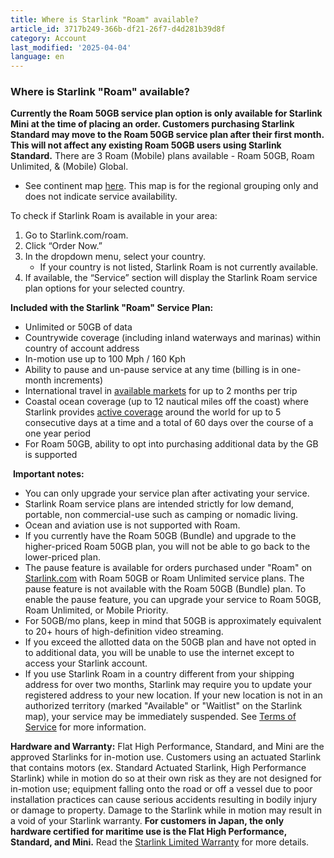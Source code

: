```yaml
---
title: Where is Starlink "Roam" available?
article_id: 3717b249-366b-df21-26f7-d4d281b39d8f
category: Account
last_modified: '2025-04-04'
language: en
---
```


### Where is Starlink "Roam" available? 
**Currently the Roam 50GB service plan option is only available for Starlink Mini at the time of placing an order. Customers purchasing Starlink Standard may move to the Roam 50GB service plan after their first month. This will not affect any existing Roam 50GB users using Starlink Standard.**
There are 3 Roam (Mobile) plans available - Roam 50GB, Roam Unlimited, & (Mobile) Global.
  * See continent map [here](https://www.starlink.com/support/article/<https:/www.starlink.com/public-files/Global_Arbitrage_Policy_Enforcement.png>). This map is for the regional grouping only and does not indicate service availability.


To check if Starlink Roam is available in your area:
  1. Go to Starlink.com/roam.
  2. Click “Order Now.”
  3. In the dropdown menu, select your country.
     * If your country is not listed, Starlink Roam is not currently available.
  4. If available, the “Service” section will display the Starlink Roam service plan options for your selected country.


**Included with the Starlink "Roam" Service Plan:**
  * Unlimited or 50GB of data 
  * Countrywide coverage (including inland waterways and marinas) within country of account address
  * In-motion use up to 100 Mph / 160 Kph
  * Ability to pause and un-pause service at any time (billing is in one-month increments)
  * International travel in [available markets](https://www.starlink.com/support/article/<https:/www.starlink.com/map>) for up to 2 months per trip
  * Coastal ocean coverage (up to 12 nautical miles off the coast) where Starlink provides [active coverage](https://www.starlink.com/support/article/<https:/www.starlink.com/map>) around the world for up to 5 consecutive days at a time and a total of 60 days over the course of a one year period
  * For Roam 50GB, ability to opt into purchasing additional data by the GB is supported


​ 
**Important notes:**
  * You can only upgrade your service plan after activating your service.
  * Starlink Roam service plans are intended strictly for low demand, portable, non commercial-use such as camping or nomadic living.
  * Ocean and aviation use is not supported with Roam. 
  * If you currently have the Roam 50GB (Bundle) and upgrade to the higher-priced Roam 50GB plan, you will not be able to go back to the lower-priced plan.
  * The pause feature is available for orders purchased under "Roam" on [Starlink.com](https://www.starlink.com/support/article/<http:/starlink.com/>) with Roam 50GB or Roam Unlimited service plans. The pause feature is not available with the Roam 50GB (Bundle) plan. To enable the pause feature, you can upgrade your service to Roam 50GB, Roam Unlimited, or Mobile Priority.
  * For 50GB/mo plans, keep in mind that 50GB is approximately equivalent to 20+ hours of high-definition video streaming.
  * If you exceed the allotted data on the 50GB plan and have not opted in to additional data, you will be unable to use the internet except to access your Starlink account.
  * If you use Starlink Roam in a country different from your shipping address for over two months, Starlink may require you to update your registered address to your new location. If your new location is not in an authorized territory (marked "Available" or "Waitlist" on the Starlink map), your service may be immediately suspended. See [Terms of Service](https://www.starlink.com/support/article/<https:/www.starlink.com/legal>) for more information.


**Hardware and Warranty:** Flat High Performance, Standard, and Mini are the approved Starlinks for in-motion use. Customers using an actuated Starlink that contains motors (ex. Standard Actuated Starlink, High Performance Starlink) while in motion do so at their own risk as they are not designed for in-motion use; equipment falling onto the road or off a vessel due to poor installation practices can cause serious accidents resulting in bodily injury or damage to property. Damage to the Starlink while in motion may result in a void of your Starlink warranty. **For customers in Japan, the only hardware certified for maritime use is the Flat High Performance, Standard, and Mini.**
Read the [Starlink Limited Warranty](https://www.starlink.com/support/article/<https:/www.starlink.com/legal>) for more details.